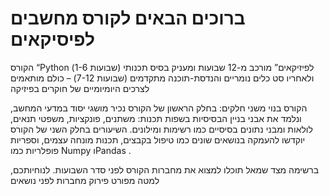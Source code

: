 # ברוכים הבאים לקורס מחשבים לפיסיקאים


הקורס “Python לפיזיקאים” מורכב מ-12 שבועות ומעניק בסיס תכנותי (שבועות 1-6) ולאחריו סט כלים נומריים והנדסת-תוכנה מתקדמים (שבועות 7-12) – כולם מותאמים לצרכים היומיומיים של חוקרים בפיזיקה

הקורס בנוי משני חלקים: בחלק הראשון של הקורס נכיר מושגי יסוד במדעי המחשב, ונלמד את אבני בניין הבסיסיות בשפות תכנות: משתנים, פונקציות, משפטי תנאים, לולאות ומבני נתונים בסיסיים כמו רשימות ומילונים. השיעורים בחלק השני של הקורס יוקדשו להעמקה בנושאים שונים כמו טיפול בקבצים, תכנות מונחה עצמים, וספריות פופלריות כמו Numpy וPandas .

ברשימה מצד שמאל תוכלו למצוא את מחברות הקורס לפני סדר השבועות. לנוחיותכם, למטה מפורט פירוק מחברות לפני נושאים

```{tableofcontents}

```
